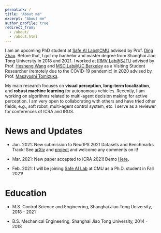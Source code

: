 ```yaml
---
permalink: /
title: "About me"
excerpt: "About me"
author_profile: true
redirect_from: 
  - /about/
  - /about.html
---
```


I am an upcoming PhD student at [Safe AI Lab@CMU](https://safeai-lab.github.io/) advised by Prof. [Ding Zhao](https://www.meche.engineering.cmu.edu/directory/bios/zhao-ding.html). Before that, I got my bachelor and master degree from Shanghai Jiao Tong University in 2018 and 2021. I worked at [IRMV Lab@SJTU](https://irmv.sjtu.edu.cn/) advised by Prof. [Hesheng Wang](https://irmv.sjtu.edu.cn/wanghesheng) and [MSC Lab@UC Berkeley](https://msc.berkeley.edu/) as a Visiting Student Researcher (remotely due to the COVID-19 pandemic) in 2020 advised by Prof. [Masayoshi Tomizuka](http://www.me.berkeley.edu/people/faculty/masayoshi-tomizuka).

My main research focuses on **visual perception**, **long-term localization**, and **robust machine learning** for autonomous vehicles. Recently, I am working on algorithms related to multi-agent decision making for active perception. I am very open to collaborating with others and have tried other fields, e.g., soft robot, multi-agent control system, etc. I serve as a reviewer for conferences of ICRA and IROS.



News and Updates
===
* Jun. 2021: New submission to NeurIPS 2021 Datasets and Benchmarks Track! See [arXiv](https://arxiv.org/abs/2011.04408) and [project](https://seasondepth.github.io/) and welcome any comments on it!

* Mar. 2021: New paper accepted to ICRA 2021! Demo [Here](https://youtu.be/iJuPWT8fPFU).

* Feb. 2021: I will be joining [Safe AI Lab](https://safeai-lab.github.io/) at CMU as a Ph.D. student in Fall 2021!

<!--* Feb. 2021: Our work "Domain-invariant Similarity Activation Map Metric Learning for Retrieval-based Long-term Visual Localization" is published in IEEE/CAA Journal of Automatica Sinica!  [Paper](https://ieeexplore.ieee.org/document/9358457) and [code](https://github.com/HanjiangHu/DISAM) available -->

<!--* Dec. 2020: Our work "DASGIL: Domain Adaptation for Semantic and Geometric-aware Image-based Localization" is published in IEEE Transactions on Image Processing(TIP)!  [Paper](https://ieeexplore.ieee.org/document/9296559) and [code](https://github.com/HanjiangHu/DASGIL) available -->

<!-- * Nov. 2020: One first-author and another two co-first-author papers have been submitted to ICRA/RAL 2021! One co-first-author paper has been submitted to CVPR 2021! [Here](https://hanjianghu.github.io/publications/) for full publications. -->

<!-- * Aug. 2020: I am offered the Remote Visting Student Scholar to [MSC Lab](https://msc.berkeley.edu/) at UC Berkeley advised by Prof. [Masayoshi Tomizuka](http://www.me.berkeley.edu/people/faculty/masayoshi-tomizuka)! -->

Education
===
* M.S. Control Science and Engineering, Shanghai Jiao Tong University, 2018 - 2021

* B.S. Mechanical Engineering, Shanghai Jiao Tong University, 2014 - 2018
<!--  (Tsien Hsue-shen Honor Program) -->
